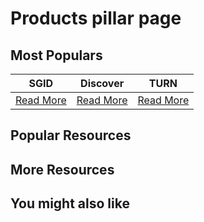 # Products pillar page

## Most Populars

| SGID | Discover | TURN |
|----------|----------|----------|
| [Read More](level-1/sgid.md) | [Read More](level-1/discover.md) | [Read More](level-1/gps-and-turn.md) |

## Popular Resources

## More Resources

## You might also like
